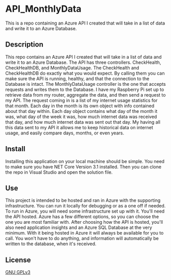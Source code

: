 # API_MonthlyData
This is a repo containing an Azure API I created that will take in a list of data and write it to an Azure Database.

## Description
This repo contains an Azure API I created that will take in a list of data and write it to an Azure Database. The API has three controllers. CheckHealth, CheckHealthDB, and MonthlyDataUsage. The CheckHealth and CheckHealthDB do exactly what you would expect. By calling them you can make sure the API is running, healthy, and that the connection to the Database is intact. The MonthlyDataUsage controller is the one that accepts requests and writes them to the Database. I have my Raspberry Pi set up to retrieve data from my router, aggregate the data, and then send a request to my API. The request coming in is a list of my internet usage statistics for that month. Each day in the month is its own object with info contained about that day within. Each day object contains what day of the month it was, what day of the week it was, how much internet data was received that day, and how much internet data was sent out that day. My having all this data sent to my API it allows me to keep historical data on internet usage, and easily compare days, months, or even years. 

## Install
Installing this application on your local machine should be simple. You need to make sure you have NET Core Version 3.1 installed. Then you can clone the repo in Visual Studio and open the solution file. 

## Use
This project is intended to be hosted and ran in Azure with the supporting infrastructure. You can run it locally for debugging or as a one off if needed. To run in Azure, you will need some infrastructure set up with it. You'll need the API hosted. Azure has a few different options, so you can choose the one you are most familiar with. After choosing how the API is hosted, you'll also need application insights and an Azure SQL Database at the very minimum. With it being hosted in Azure it will always be available for you to call. You won't have to do anything, and information will automatically be written to the database, when it's received. 

## License
[GNU GPLv3](https://choosealicense.com/licenses/gpl-3.0/)
